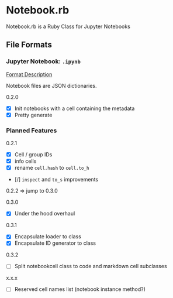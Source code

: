 # Notebook.rb

Notebook.rb is a Ruby Class for Jupyter Notebooks

## File Formats

### Jupyter Notebook: `.ipynb`

[Format Description](https://github.com/jupyter/nbformat/blob/master/docs/format_description.rst)

Notebook files are JSON dictionaries.

0.2.0

- [x] Init notebooks with a cell containing the metadata
- [x] Pretty generate

### Planned Features

0.2.1

- [x] Cell / group IDs
- [x] info cells
- [x] rename `cell.hash` to `cell.to_h`
- [/] `inspect` and `to_s` improvements

0.2.2 => jump to 0.3.0

0.3.0

- [X] Under the hood overhaul

0.3.1

- [x] Encapsulate loader to class
- [X] Encapsulate ID generator to class

0.3.2

- [ ] Split notebookcell class to code and markdown cell subclasses

x.x.x

- [ ] Reserved cell names list (notebook instance method?)
